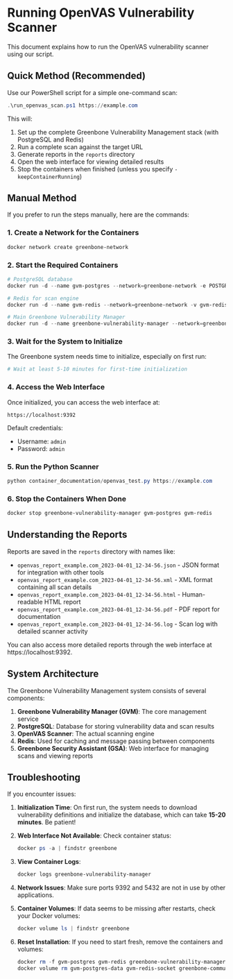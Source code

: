 # Running OpenVAS Vulnerability Scanner

This document explains how to run the OpenVAS vulnerability scanner using our script.

## Quick Method (Recommended)

Use our PowerShell script for a simple one-command scan:

```powershell
.\run_openvas_scan.ps1 https://example.com
```

This will:
1. Set up the complete Greenbone Vulnerability Management stack (with PostgreSQL and Redis)
2. Run a complete scan against the target URL
3. Generate reports in the `reports` directory
4. Open the web interface for viewing detailed results
5. Stop the containers when finished (unless you specify `-keepContainerRunning`)

## Manual Method

If you prefer to run the steps manually, here are the commands:

### 1. Create a Network for the Containers

```powershell
docker network create greenbone-network
```

### 2. Start the Required Containers

```powershell
# PostgreSQL database
docker run -d --name gvm-postgres --network=greenbone-network -e POSTGRES_PASSWORD=postgres -v gvm-postgres-data:/var/lib/postgresql/data postgres:15

# Redis for scan engine
docker run -d --name gvm-redis --network=greenbone-network -v gvm-redis-socket:/run/redis/ redis:7

# Main Greenbone Vulnerability Manager
docker run -d --name greenbone-vulnerability-manager --network=greenbone-network -p 9392:9392 -p 5432:5432 -v greenbone-community-data:/data -v ./reports:/reports greenbone/vulnerability-manager
```

### 3. Wait for the System to Initialize

The Greenbone system needs time to initialize, especially on first run:

```powershell
# Wait at least 5-10 minutes for first-time initialization
```

### 4. Access the Web Interface

Once initialized, you can access the web interface at:

```
https://localhost:9392
```

Default credentials:
- Username: `admin`
- Password: `admin`

### 5. Run the Python Scanner

```powershell
python container_documentation/openvas_test.py https://example.com
```

### 6. Stop the Containers When Done

```powershell
docker stop greenbone-vulnerability-manager gvm-postgres gvm-redis
```

## Understanding the Reports

Reports are saved in the `reports` directory with names like:
- `openvas_report_example.com_2023-04-01_12-34-56.json` - JSON format for integration with other tools
- `openvas_report_example.com_2023-04-01_12-34-56.xml` - XML format containing all scan details
- `openvas_report_example.com_2023-04-01_12-34-56.html` - Human-readable HTML report
- `openvas_report_example.com_2023-04-01_12-34-56.pdf` - PDF report for documentation
- `openvas_report_example.com_2023-04-01_12-34-56.log` - Scan log with detailed scanner activity

You can also access more detailed reports through the web interface at https://localhost:9392.

## System Architecture

The Greenbone Vulnerability Management system consists of several components:

1. **Greenbone Vulnerability Manager (GVM)**: The core management service
2. **PostgreSQL**: Database for storing vulnerability data and scan results
3. **OpenVAS Scanner**: The actual scanning engine
4. **Redis**: Used for caching and message passing between components
5. **Greenbone Security Assistant (GSA)**: Web interface for managing scans and viewing reports

## Troubleshooting

If you encounter issues:

1. **Initialization Time**: On first run, the system needs to download vulnerability definitions and initialize the database, which can take **15-20 minutes**. Be patient!

2. **Web Interface Not Available**: Check container status:
   ```powershell
   docker ps -a | findstr greenbone
   ```

3. **View Container Logs**:
   ```powershell
   docker logs greenbone-vulnerability-manager
   ```

4. **Network Issues**: Make sure ports 9392 and 5432 are not in use by other applications.

5. **Container Volumes**: If data seems to be missing after restarts, check your Docker volumes:
   ```powershell
   docker volume ls | findstr greenbone
   ```

6. **Reset Installation**: If you need to start fresh, remove the containers and volumes:
   ```powershell
   docker rm -f gvm-postgres gvm-redis greenbone-vulnerability-manager
   docker volume rm gvm-postgres-data gvm-redis-socket greenbone-community-data
   ```
